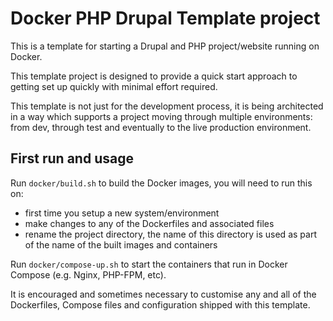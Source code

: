 # Docker PHP Drupal Template project

This is a template for starting a Drupal and PHP project/website running on Docker.

This template project is designed to provide a quick start approach to getting set up quickly with minimal effort required.

This template is not just for the development process, it is being architected in a way which supports a project moving through multiple environments: from dev, through test and eventually to the live production environment.

## First run and usage

Run `docker/build.sh` to build the Docker images, you will need to run this on:
* first time you setup a new system/environment
* make changes to any of the Dockerfiles and associated files
* rename the project directory, the name of this directory is used as part of the name of the built images and containers

Run `docker/compose-up.sh` to start the containers that run in Docker Compose (e.g. Nginx, PHP-FPM, etc).

It is encouraged and sometimes necessary to customise any and all of the Dockerfiles, Compose files and configuration shipped with this template.
